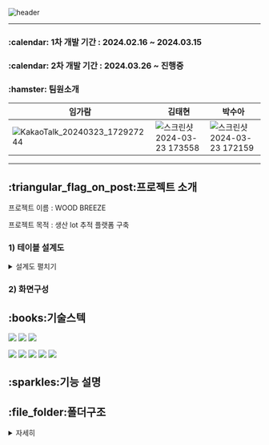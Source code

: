 ![header](https://capsule-render.vercel.app/api?type=venom&color=auto&height=300&section=header&text=WOOD%20BREEZE&fontSize=90)
<hr>
<h3>:calendar: 1차 개발 기간 : 2024.02.16 ~ 2024.03.15 </h3>
<h3>:calendar: 2차 개발 기간 : 2024.03.26 ~ 진행중    </h3>
<h3>:hamster: 팀원소개 </h3>

|임가람|김태현|박수아|
|------|---|---|
|![KakaoTalk_20240323_172927244](https://github.com/river009/WOODBREEZE/assets/155034953/f5492ffd-d365-479b-8f99-56800d5e9e18)|![스크린샷 2024-03-23 173558](https://github.com/river009/WOODBREEZE/assets/155034953/37c1096b-206c-435f-96dc-b3865c8534a1)|![스크린샷 2024-03-23 172159](https://github.com/river009/WOODBREEZE/assets/155034953/2a63778e-d185-435c-931e-12f869e2322b)|

<hr>

<h2>:triangular_flag_on_post:프로젝트 소개</h2>
 프로젝트 이름 : WOOD BREEZE  
 
 프로젝트 목적 : 생산 lot 추적 플랫폼 구축 

<h3> 1) 테이블 설계도</h3>  
<details>
    <summary>설계도 펼치기</summary>
 
![woodbreeze](https://github.com/river009/WOODBREEZE/assets/155034953/a30f2e13-e1d1-40a2-8d82-d6ad71f72da0)

</details>
<h3> 2) 화면구성 </h3>  


<h2>:books:기술스텍</h2>

<img src="https://img.shields.io/badge/css-1572B6?style=for-the-badge&logo=css3&logoColor=white"> <img src="https://img.shields.io/badge/javascript-F7DF1E?style=for-the-badge&logo=javascript&logoColor=black"> <img src="https://img.shields.io/badge/bootstrap-7952B3?style=for-the-badge&logo=bootstrap&logoColor=white">  

<img src="https://img.shields.io/badge/java-007396?style=for-the-badge&logo=java&logoColor=white"> <img src="https://img.shields.io/badge/html5-E34F26?style=for-the-badge&logo=html5&logoColor=white"> <img src="https://img.shields.io/badge/mysql-4479A1?style=for-the-badge&logo=mysql&logoColor=white"> <img src="https://img.shields.io/badge/gradle-02303A?style=for-the-badge&logo=gradle&logoColor=white"> <img src="https://img.shields.io/badge/springboot-6DB33F?style=for-the-badge&logo=springboot&logoColor=white">


<h2>:sparkles:기능 설명</h2>

<H2>:file_folder:폴더구조</H2>  

<details>
    <summary>자세히</summary>

<!-- summary 아래 한칸 공백 두고 내용 삽입 -->

📦src  
 ┣ 📂main  
 ┃ ┣ 📂generated    
 ┃ ┣ 📂java  
 ┃ ┃ ┗ 📂woodbreeze  
 ┃ ┃ ┃ ┗ 📂wdb  
 ┃ ┃ ┃ ┃ ┣ 📂controller  
 ┃ ┃ ┃ ┃ ┃ ┣ 📜ControlController.java  
 ┃ ┃ ┃ ┃ ┃ ┣ 📜ErrorController.java  
 ┃ ┃ ┃ ┃ ┃ ┣ 📜IndexController.java  
 ┃ ┃ ┃ ┃ ┃ ┣ 📜InspectionController.java  
 ┃ ┃ ┃ ┃ ┃ ┣ 📜LoginController.java  
 ┃ ┃ ┃ ┃ ┃ ┣ 📜LoginForm.java  
 ┃ ┃ ┃ ┃ ┃ ┣ 📜LotController.java  
 ┃ ┃ ┃ ┃ ┃ ┣ 📜MemberController.java  
 ┃ ┃ ┃ ┃ ┃ ┣ 📜MemberForm.java  
 ┃ ┃ ┃ ┃ ┃ ┣ 📜OrderController.java  
 ┃ ┃ ┃ ┃ ┃ ┣ 📜OrderForm.java  
 ┃ ┃ ┃ ┃ ┃ ┣ 📜ProcessController.java  
 ┃ ┃ ┃ ┃ ┃ ┣ 📜ProductController.java  
 ┃ ┃ ┃ ┃ ┃ ┣ 📜ProductForm.java  
 ┃ ┃ ┃ ┃ ┃ ┗ 📜SessionConst.java  
 ┃ ┃ ┃ ┃ ┣ 📂domain  
 ┃ ┃ ┃ ┃ ┃ ┣ 📜CompanyName.java  
 ┃ ┃ ┃ ┃ ┃ ┣ 📜Control.java  
 ┃ ┃ ┃ ┃ ┃ ┣ 📜ControlStatus.java  
 ┃ ┃ ┃ ┃ ┃ ┣ 📜Error.java  
 ┃ ┃ ┃ ┃ ┃ ┣ 📜ErrorType.java  
 ┃ ┃ ┃ ┃ ┃ ┣ 📜Grade.java  
 ┃ ┃ ┃ ┃ ┃ ┣ 📜Inspection.java  
 ┃ ┃ ┃ ┃ ┃ ┣ 📜InspectionStatus.java  
 ┃ ┃ ┃ ┃ ┃ ┣ 📜Lot.java  
 ┃ ┃ ┃ ┃ ┃ ┣ 📜MaterialName.java  
 ┃ ┃ ┃ ┃ ┃ ┣ 📜Member.java   
 ┃ ┃ ┃ ┃ ┃ ┣ 📜Orders.java  
 ┃ ┃ ┃ ┃ ┃ ┣ 📜OrderStatus.java  
 ┃ ┃ ┃ ┃ ┃ ┣ 📜Process.java  
 ┃ ┃ ┃ ┃ ┃ ┣ 📜ProcessName.java  
 ┃ ┃ ┃ ┃ ┃ ┣ 📜Product.java  
 ┃ ┃ ┃ ┃ ┃ ┗ 📜ProductName.java  
 ┃ ┃ ┃ ┃ ┣ 📂exception  
 ┃ ┃ ┃ ┃ ┃ ┗ 📜NotEnoughStockException.java  
 ┃ ┃ ┃ ┃ ┣ 📂repository    
 ┃ ┃ ┃ ┃ ┃ ┣ 📜ControlRepository.java   
 ┃ ┃ ┃ ┃ ┃ ┣ 📜ControlStatusRepository.java  
 ┃ ┃ ┃ ┃ ┃ ┣ 📜ErrorRepository.java   
 ┃ ┃ ┃ ┃ ┃ ┣ 📜InspectionRepository.java   
 ┃ ┃ ┃ ┃ ┃ ┣ 📜LotRepository.java   
 ┃ ┃ ┃ ┃ ┃ ┣ 📜MemberRepository.java   
 ┃ ┃ ┃ ┃ ┃ ┣ 📜OrderRepository.java   
 ┃ ┃ ┃ ┃ ┃ ┣ 📜ProcessRepository.java   
 ┃ ┃ ┃ ┃ ┃ ┗ 📜ProductRepository.java    
 ┃ ┃ ┃ ┃ ┣ 📂service  
 ┃ ┃ ┃ ┃ ┃ ┣ 📜ControlService.java  
 ┃ ┃ ┃ ┃ ┃ ┣ 📜ControlStatusService.java   
 ┃ ┃ ┃ ┃ ┃ ┣ 📜ErrorService.java   
 ┃ ┃ ┃ ┃ ┃ ┣ 📜InspectionService.java   
 ┃ ┃ ┃ ┃ ┃ ┣ 📜LoginService.java   
 ┃ ┃ ┃ ┃ ┃ ┣ 📜LotService.java   
 ┃ ┃ ┃ ┃ ┃ ┣ 📜MemberService.java   
 ┃ ┃ ┃ ┃ ┃ ┣ 📜OrderScheduler.java   
 ┃ ┃ ┃ ┃ ┃ ┣ 📜OrderService.java   
 ┃ ┃ ┃ ┃ ┃ ┣ 📜ProcessService.java   
 ┃ ┃ ┃ ┃ ┃ ┗ 📜ProductService.java   
 ┃ ┃ ┃ ┃ ┣ 📜DummyDataLoader.java    
 ┃ ┃ ┃ ┃ ┣ 📜SchedulerApplication.java    
 ┃ ┃ ┃ ┃ ┗ 📜WdbApplication.java    
 ┃ ┗ 📂resources    
 ┃ ┃ ┣ 📂static   
 ┃ ┃ ┃ ┣ 📂css   
 ┃ ┃ ┃ ┃ ┣ 📜bootstrap.css   
 ┃ ┃ ┃ ┃ ┣ 📜index.css    
 ┃ ┃ ┃ ┃ ┣ 📜jumbotron-narrow.css   
 ┃ ┃ ┃ ┃ ┗ 📜style.css   
 ┃ ┃ ┃ ┣ 📂font   
 ┃ ┃ ┃ ┣ 📂image  
 ┃ ┃ ┃ ┗ 📂js   
 ┃ ┃ ┃ ┃ ┣ 📂package   
 ┃ ┃ ┃ ┃ ┃ ┣ 📂auto    
 ┃ ┃ ┃ ┃ ┃ ┃ ┣ 📜auto.cjs  
 ┃ ┃ ┃ ┃ ┃ ┃ ┣ 📜auto.d.ts   
 ┃ ┃ ┃ ┃ ┃ ┃ ┣ 📜auto.js   
 ┃ ┃ ┃ ┃ ┃ ┃ ┗ 📜package.json    
 ┃ ┃ ┃ ┃ ┗ 📜bootstrap.bundle.min.js  
 ┃ ┃ ┣ 📂templates  
 ┃ ┃ ┃ ┣ 📂control  
 ┃ ┃ ┃ ┃ ┗ 📜processControl.html   
 ┃ ┃ ┃ ┣ 📂fragments  
 ┃ ┃ ┃ ┃ ┣ 📜bodyHeader.html   
 ┃ ┃ ┃ ┃ ┣ 📜bodyHeader2.html  
 ┃ ┃ ┃ ┃ ┣ 📜footer.html   
 ┃ ┃ ┃ ┃ ┗ 📜header.html   
 ┃ ┃ ┃ ┣ 📂login      
 ┃ ┃ ┃ ┃ ┗ 📜loginForm.html    
 ┃ ┃ ┃ ┣ 📂members   
 ┃ ┃ ┃ ┃ ┣ 📜createMember.html   
 ┃ ┃ ┃ ┃ ┣ 📜memberList.html   
 ┃ ┃ ┃ ┃ ┗ 📜updateMember.html  
 ┃ ┃ ┃ ┣ 📂orders   
 ┃ ┃ ┃ ┃ ┣ 📜orderForm.html   
 ┃ ┃ ┃ ┃ ┣ 📜orderList.html   
 ┃ ┃ ┃ ┃ ┗ 📜orderList1.html   
 ┃ ┃ ┃ ┣ 📂process   
 ┃ ┃ ┃ ┃ ┣ 📜processList.html   
 ┃ ┃ ┃ ┃ ┣ 📜processList1.html   
 ┃ ┃ ┃ ┃ ┗ 📜processSet.html  
 ┃ ┃ ┃ ┣ 📂product   
 ┃ ┃ ┃ ┃ ┣ 📜createProductForm.html  
 ┃ ┃ ┃ ┃ ┣ 📜detailedList.html   
 ┃ ┃ ┃ ┃ ┣ 📜detailedList1.html   
 ┃ ┃ ┃ ┃ ┣ 📜ProductList.html   
 ┃ ┃ ┃ ┃ ┣ 📜ProductList1.html   
 ┃ ┃ ┃ ┃ ┗ 📜updateProductForm.html  
 ┃ ┃ ┗ 📜application.yml  

</details>

